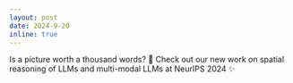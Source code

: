 ```yaml
---
layout: post
date: 2024-9-20
inline: true
---
```


Is a picture worth a thousand words? 🤔 Check out our new work on spatial reasoning of LLMs and multi-modal LLMs at NeurIPS 2024 ✨


